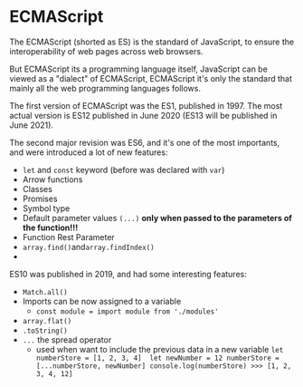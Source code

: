 # ECMAScript

The ECMAScript \(shorted as ES\) is the standard of JavaScript, to ensure the interoperability of web pages across web browsers.

But ECMAScript its a programming language itself, JavaScript can be viewed as a "dialect" of ECMAScript, ECMAScript it's only the standard that mainly all the web programming languages follows.

The first version of ECMAScript was the ES1, published in 1997. The most actual version is ES12 published in June 2020 \(ES13 will be published in June 2021\).

The second major revision was ES6, and it's one of the most importants, and were introduced a lot of new features:

* `let` and `const` keyword \(before was declared with `var`\)
*  Arrow functions
*  Classes
* Promises
* Symbol type
* Default parameter values `(...)` **only when passed to the parameters of the function!!!**
* Function Rest Parameter
* `array.find()`and`array.findIndex()`
* 
ES10 was published in 2019, and had some interesting features:

* `Match.all()`
* Imports can be now assigned to a variable
  * `const module = import module from './modules'`
* `array.flat()`
* `.toString()`
* `...` the spread operator
  * used when want to include the previous data in a new variable `let numberStore = [1, 2, 3, 4]  let newNumber = 12 numberStore = [...numberStore, newNumber] console.log(numberStore) >>> [1, 2, 3, 4, 12]` 

